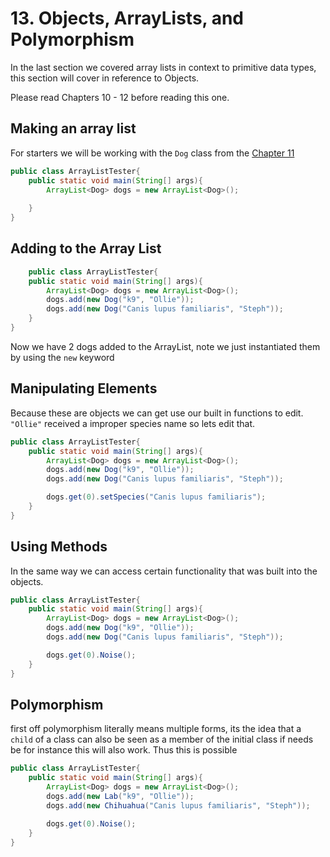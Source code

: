 # 13. Objects, ArrayLists, and Polymorphism

In the last section we covered array lists in context to primitive data types, this section will cover in reference to Objects.

Please read Chapters 10 - 12 before reading this one.

## Making an array list

For starters we will be working with the `Dog` class from the [Chapter 11](<11. Object Inheritance.md>)

```Java
public class ArrayListTester{
    public static void main(String[] args){
        ArrayList<Dog> dogs = new ArrayList<Dog>();
        
    }
}
```

## Adding to the Array List

```Java
    public class ArrayListTester{
    public static void main(String[] args){
        ArrayList<Dog> dogs = new ArrayList<Dog>();
        dogs.add(new Dog("k9", "Ollie"));
        dogs.add(new Dog("Canis lupus familiaris", "Steph"));        
    }
}
```

Now we have 2 dogs added to the ArrayList, note we just instantiated them by using the `new` keyword


## Manipulating Elements

Because these are objects we can get use our built in functions to edit. `"Ollie"` received a improper species name so lets edit that.

```Java
public class ArrayListTester{
    public static void main(String[] args){
        ArrayList<Dog> dogs = new ArrayList<Dog>();
        dogs.add(new Dog("k9", "Ollie"));
        dogs.add(new Dog("Canis lupus familiaris", "Steph"));

        dogs.get(0).setSpecies("Canis lupus familiaris");        
    }
}
```

## Using Methods

In the same way we can access certain functionality that was built into the objects.

```Java
public class ArrayListTester{
    public static void main(String[] args){
        ArrayList<Dog> dogs = new ArrayList<Dog>();
        dogs.add(new Dog("k9", "Ollie"));
        dogs.add(new Dog("Canis lupus familiaris", "Steph"));

        dogs.get(0).Noise();        
    }
}
```

## Polymorphism

first off polymorphism literally means multiple forms, its the idea that a `child` of a class can also be seen as a member of the initial class if needs be for instance this will also work. Thus this is possible

```Java
public class ArrayListTester{
    public static void main(String[] args){
        ArrayList<Dog> dogs = new ArrayList<Dog>();
        dogs.add(new Lab("k9", "Ollie"));
        dogs.add(new Chihuahua("Canis lupus familiaris", "Steph"));

        dogs.get(0).Noise();        
    }
}
```
